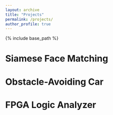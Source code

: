```yaml
---
layout: archive
title: "Projects"
permalink: /projects/
author_profile: true
---
```


{% include base_path %}

Siamese Face Matching
======


Obstacle-Avoiding Car
======


FPGA Logic Analyzer 
======


  
